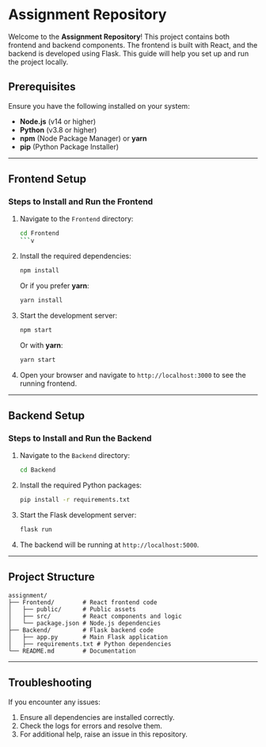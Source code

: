 # Assignment Repository

Welcome to the **Assignment Repository**! This project contains both frontend and backend components. The frontend is built with React, and the backend is developed using Flask. This guide will help you set up and run the project locally.

## Prerequisites

Ensure you have the following installed on your system:

- **Node.js** (v14 or higher)
- **Python** (v3.8 or higher)
- **npm** (Node Package Manager) or **yarn**
- **pip** (Python Package Installer)

---

## Frontend Setup

### Steps to Install and Run the Frontend

1. Navigate to the `Frontend` directory:

   ```bash
   cd Frontend
   ```v

2. Install the required dependencies:

   ```bash
   npm install
   ```
   Or if you prefer **yarn**:

   ```bash
   yarn install
   ```

3. Start the development server:

   ```bash
   npm start
   ```
   Or with **yarn**:

   ```bash
   yarn start
   ```

4. Open your browser and navigate to `http://localhost:3000` to see the running frontend.

---

## Backend Setup

### Steps to Install and Run the Backend

1. Navigate to the `Backend` directory:

   ```bash
   cd Backend
   ```

2. Install the required Python packages:

   ```bash
   pip install -r requirements.txt
   ```

3. Start the Flask development server:

   ```bash
   flask run
   ```

4. The backend will be running at `http://localhost:5000`.

---

## Project Structure

```plaintext
assignment/
├── Frontend/        # React frontend code
│   ├── public/      # Public assets
│   ├── src/         # React components and logic
│   └── package.json # Node.js dependencies
├── Backend/         # Flask backend code
│   ├── app.py       # Main Flask application
│   ├── requirements.txt # Python dependencies
└── README.md        # Documentation
```

---

## Troubleshooting

If you encounter any issues:

1. Ensure all dependencies are installed correctly.
2. Check the logs for errors and resolve them.
3. For additional help, raise an issue in this repository.

